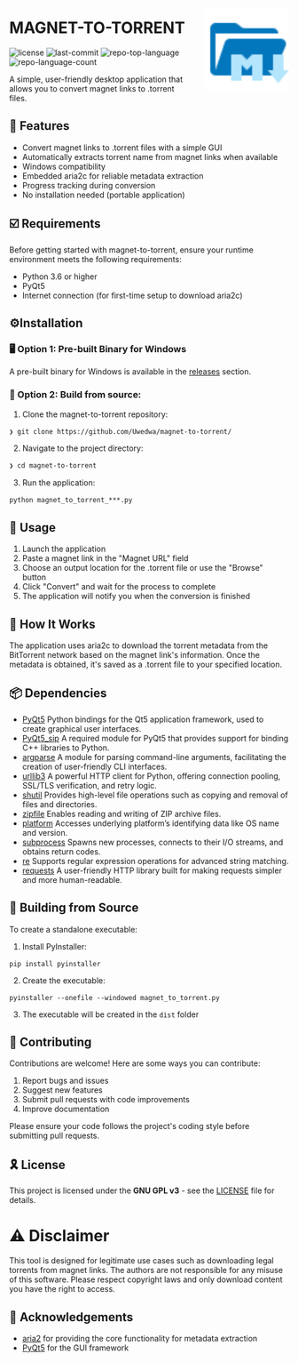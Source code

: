 <div align="left" style="position: relative;">
<img src="https://raw.githubusercontent.com/PKief/vscode-material-icon-theme/ec559a9f6bfd399b82bb44393651661b08aaf7ba/icons/folder-markdown-open.svg" align="right" width="30%" style="margin: -20px 0 0 20px;">
<h1>MAGNET-TO-TORRENT</h1>
</p>
<p align="left">
	<img src="https://img.shields.io/github/license/Uwedwa/magnet-to-torrent?style=default&logo=opensourceinitiative&logoColor=white&color=0080ff" alt="license">
	<img src="https://img.shields.io/github/last-commit/Uwedwa/magnet-to-torrent?style=default&logo=git&logoColor=white&color=0080ff" alt="last-commit">
	<img src="https://img.shields.io/github/languages/top/Uwedwa/magnet-to-torrent?style=default&color=0080ff" alt="repo-top-language">
	<img src="https://img.shields.io/github/languages/count/Uwedwa/magnet-to-torrent?style=default&color=0080ff" alt="repo-language-count">
</p>

A simple, user-friendly desktop application that allows you to convert magnet links to .torrent files.


## 👾 Features

- Convert magnet links to .torrent files with a simple GUI
- Automatically extracts torrent name from magnet links when available
- Windows compatibility
- Embedded aria2c for reliable metadata extraction
- Progress tracking during conversion
- No installation needed (portable application)



## ☑️ Requirements
Before getting started with magnet-to-torrent, ensure your runtime environment meets the following requirements:
- Python 3.6 or higher
- PyQt5
- Internet connection (for first-time setup to download aria2c)

## ⚙️Installation

### 🖥️ Option 1: Pre-built Binary for Windows

A pre-built binary for Windows is available in the [releases](https://github.com/uwedwa/magnet-to-torrent/releases) section.

### 🔧 Option 2: **Build from source:**

1. Clone the magnet-to-torrent repository:
```sh
❯ git clone https://github.com/Uwedwa/magnet-to-torrent/
```

2. Navigate to the project directory:
```sh
❯ cd magnet-to-torrent
```

3. Run the application:
```
python magnet_to_torrent_***.py
```

## 🤖 Usage

1. Launch the application
2. Paste a magnet link in the "Magnet URL" field
3. Choose an output location for the .torrent file or use the "Browse" button
4. Click "Convert" and wait for the process to complete
5. The application will notify you when the conversion is finished

## 🧠 How It Works

The application uses aria2c to download the torrent metadata from the BitTorrent network based on the magnet link's information. Once the metadata is obtained, it's saved as a .torrent file to your specified location.

## 📦 Dependencies

- [PyQt5](https://pypi.org/project/PyQt5/) Python bindings for the Qt5 application framework, used to create graphical user interfaces.
- [PyQt5_sip](https://pypi.org/project/PyQt5-sip/) A required module for PyQt5 that provides support for binding C++ libraries to Python.
- [argparse](https://docs.python.org/3/library/argparse.html) A module for parsing command-line arguments, facilitating the creation of user-friendly CLI interfaces.
- [urllib3](https://pypi.org/project/urllib3/) A powerful HTTP client for Python, offering connection pooling, SSL/TLS verification, and retry logic.
- [shutil](https://docs.python.org/3/library/shutil.html) Provides high-level file operations such as copying and removal of files and directories.
- [zipfile](https://docs.python.org/3/library/zipfile.html) Enables reading and writing of ZIP archive files.
- [platform](https://docs.python.org/3/library/platform.html) Accesses underlying platform’s identifying data like OS name and version.
- [subprocess](https://docs.python.org/3/library/subprocess.html) Spawns new processes, connects to their I/O streams, and obtains return codes.
- [re](https://docs.python.org/3/library/re.html) Supports regular expression operations for advanced string matching.
- [requests](https://pypi.org/project/requests/) A user-friendly HTTP library built for making requests simpler and more human-readable.

## 🔧 Building from Source

To create a standalone executable:

1. Install PyInstaller:
```
pip install pyinstaller
```

2. Create the executable:
```
pyinstaller --onefile --windowed magnet_to_torrent.py
```

3. The executable will be created in the `dist` folder

## 🤝 Contributing

Contributions are welcome! Here are some ways you can contribute:

1. Report bugs and issues
2. Suggest new features
3. Submit pull requests with code improvements
4. Improve documentation

Please ensure your code follows the project's coding style before submitting pull requests.

## 🎗 License

This project is licensed under the **GNU GPL v3** - see the [LICENSE](LICENSE) file for details.

# ⚠️ Disclaimer

This tool is designed for legitimate use cases such as downloading legal torrents from magnet links. The authors are not responsible for any misuse of this software. Please respect copyright laws and only download content you have the right to access.

## 🙌 Acknowledgements

- [aria2](https://aria2.github.io/) for providing the core functionality for metadata extraction
- [PyQt5](https://riverbankcomputing.com/software/pyqt/) for the GUI framework
